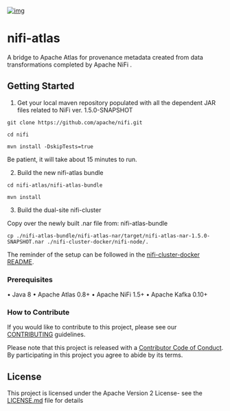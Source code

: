 [![img](https://img.shields.io/badge/Lifecycle-Retired-d45500)](https://github.com/bcgov/repomountie/blob/master/doc/lifecycle-badges.md) 

# nifi-atlas
A bridge to Apache Atlas for provenance metadata created from  data transformations completed by Apache NiFi .

## Getting Started

1. Get your local maven repository populated with all the dependent JAR files related to NiFi ver. 1.5.0-SNAPSHOT

```
git clone https://github.com/apache/nifi.git

cd nifi

mvn install -DskipTests=true
```

Be patient, it will take about 15 minutes to run.

2. Build the new nifi-atlas bundle

```
cd nifi-atlas/nifi-atlas-bundle

mvn install
```

3. Build the dual-site nifi-cluster

Copy over the newly built .nar file from: nifi-atlas-bundle

```
cp ./nifi-atlas-bundle/nifi-atlas-nar/target/nifi-atlas-nar-1.5.0-SNAPSHOT.nar ./nifi-cluster-docker/nifi-node/.

```

The reminder of the setup can be followed in the [nifi-cluster-docker README](nifi-cluster-docker/README.md).


### Prerequisites 

• Java 8
• Apache Atlas 0.8+
• Apache NiFi 1.5+
• Apache Kafka 0.10+

### How to Contribute

If you would like to contribute to this project, please see our [CONTRIBUTING](CONTRIBUTING.md) guidelines.

Please note that this project is released with a [Contributor Code of Conduct](CODE_OF_CONDUCT.md). By participating in this project you agree to abide by its terms.


## License

This project is licensed under the Apache Version 2 License- see the [LICENSE.md](LICENSE.md) file for details





